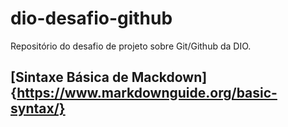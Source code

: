 # dio-desafio-github
Repositório do desafio de projeto sobre Git/Github da DIO.

## [Sintaxe Básica de Mackdown] {https://www.markdownguide.org/basic-syntax/}
